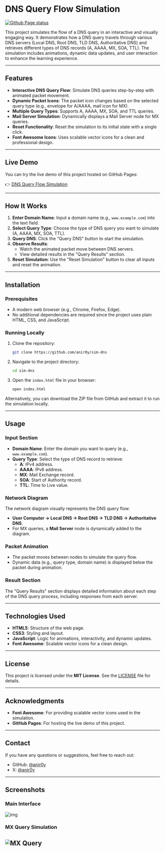 # DNS Query Flow Simulation

[![Github Page status](https://github.com/anir0y/sim-dns/actions/workflows/static.yml/badge.svg)](https://github.com/anir0y/sim-dns/actions/workflows/static.yml)


This project simulates the flow of a DNS query in an interactive and visually engaging way. It demonstrates how a DNS query travels through various DNS servers (Local DNS, Root DNS, TLD DNS, Authoritative DNS) and retrieves different types of DNS records (A, AAAA, MX, SOA, TTL). The simulation includes animations, dynamic data updates, and user interaction to enhance the learning experience.

---

## Features

- **Interactive DNS Query Flow**: Simulate DNS queries step-by-step with animated packet movement.
- **Dynamic Packet Icons**: The packet icon changes based on the selected query type (e.g., envelope for A/AAAA, mail icon for MX).
- **Multiple Query Types**: Supports A, AAAA, MX, SOA, and TTL queries.
- **Mail Server Simulation**: Dynamically displays a Mail Server node for MX queries.
- **Reset Functionality**: Reset the simulation to its initial state with a single click.
- **Font Awesome Icons**: Uses scalable vector icons for a clean and professional design.

---

## Live Demo

You can try the live demo of this project hosted on GitHub Pages:

👉 [DNS Query Flow Simulation](https://anir0y.in/sim-dns/)

---

## How It Works

1. **Enter Domain Name**: Input a domain name (e.g., `www.example.com`) into the text field.
2. **Select Query Type**: Choose the type of DNS query you want to simulate (A, AAAA, MX, SOA, TTL).
3. **Query DNS**: Click the "Query DNS" button to start the simulation.
4. **Observe Results**:
   - Watch the animated packet move between DNS servers.
   - View detailed results in the "Query Results" section.
5. **Reset Simulation**: Use the "Reset Simulation" button to clear all inputs and reset the animation.

---

## Installation

### Prerequisites

- A modern web browser (e.g., Chrome, Firefox, Edge).
- No additional dependencies are required since the project uses plain HTML, CSS, and JavaScript.

### Running Locally

1. Clone the repository:
   ```bash
   git clone https://github.com/anir0y/sim-dns
   ```
2. Navigate to the project directory:
   ```bash
   cd sim-dns
   ```
3. Open the `index.html` file in your browser:
   ```bash
   open index.html
   ```

Alternatively, you can download the ZIP file from GitHub and extract it to run the simulation locally.

---

## Usage

### Input Section

- **Domain Name**: Enter the domain you want to query (e.g., `www.example.com`).
- **Query Type**: Select the type of DNS record to retrieve:
  - **A**: IPv4 address.
  - **AAAA**: IPv6 address.
  - **MX**: Mail Exchange record.
  - **SOA**: Start of Authority record.
  - **TTL**: Time to Live value.

### Network Diagram

The network diagram visually represents the DNS query flow:
- **User Computer → Local DNS → Root DNS → TLD DNS → Authoritative DNS**.
- For MX queries, a **Mail Server** node is dynamically added to the diagram.

### Packet Animation

- The packet moves between nodes to simulate the query flow.
- Dynamic data (e.g., query type, domain name) is displayed below the packet during animation.

### Result Section

The "Query Results" section displays detailed information about each step of the DNS query process, including responses from each server.

---

## Technologies Used

- **HTML5**: Structure of the web page.
- **CSS3**: Styling and layout.
- **JavaScript**: Logic for animations, interactivity, and dynamic updates.
- **Font Awesome**: Scalable vector icons for a clean design.

---

## License

This project is licensed under the **MIT License**. See the [LICENSE](LICENSE) file for details.

---

## Acknowledgments

- **Font Awesome**: For providing scalable vector icons used in the simulation.
- **GitHub Pages**: For hosting the live demo of this project.

---

## Contact

If you have any questions or suggestions, feel free to reach out:

- GitHub: [@anir0y](https://github.com/anir0y)
- X: [@anir0y](https://x.com/anir0y)

---

## Screenshots

### Main Interface
![img](https://i.imgur.com/2yn8gku.png)

### MX Query Simulation
![MX Query](https://i.imgur.com/H86enoQ.png)
---
